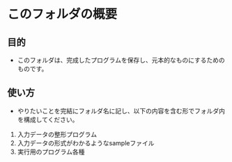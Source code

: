 # このフォルダの概要

## 目的
- このフォルダは、完成したプログラムを保存し、元本的なものにするためのものです。

## 使い方
- やりたいことを完結にフォルダ名に記し、以下の内容を含む形でフォルダ内を構成してください。

1. 入力データの整形プログラム
2. 入力データの形式がわかるようなsampleファイル
3. 実行用のプログラム各種
